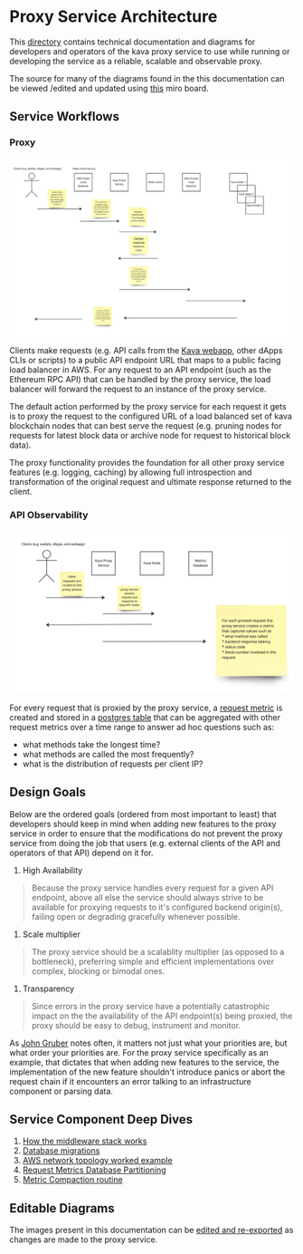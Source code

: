 # Proxy Service Architecture

This [directory](./) contains technical documentation and diagrams for developers and operators of the kava proxy service to use while running or developing the service as a reliable, scalable and observable proxy.

The source for many of the diagrams found in the this documentation can be viewed /edited and updated using [this](https://miro.com/app/board/uXjVMdnhLLo=/?share_link_id=149701470304) miro board.

## Service Workflows

### Proxy

![Proxy Workflow Conceptual Overview](./images/proxy_workflow_conceptual.jpg)

Clients make requests (e.g. API calls from the [Kava webapp](app.kava.io), other dApps CLIs or scripts) to a public API endpoint URL that maps to a public facing load balancer in AWS. For any request to an API endpoint (such as the Ethereum RPC API) that can be handled by the proxy service, the load balancer will forward the request to an instance of the proxy service.

The default action performed by the proxy service for each request it gets is to proxy the request to the configured URL of a load balanced set of kava blockchain nodes that can best serve the request (e.g. pruning nodes for requests for latest block data or archive node for request to historical block data).

The proxy functionality provides the foundation for all other proxy service features (e.g. logging, caching) by allowing full introspection and transformation of the original request and ultimate response returned to the client.

### API Observability

![API Observability Worfklow Conceptual Overview](./images/observability_workflow_conceptual.jpg)

For every request that is proxied by the proxy service, a [request metric](../decode/evm_rpc.go) is created and stored in a [postgres table](../clients/database/migrations/20230306182203_add_proxied_request_metrics_table.up.sql) that can be aggregated with other request metrics over a time range to answer ad hoc questions such as:

- what methods take the longest time?
- what methods are called the most frequently?
- what is the distribution of requests per client IP?

## Design Goals

Below are the ordered goals (ordered from most important to least) that developers should keep in mind when adding new features to the proxy service in order to ensure that the modifications do not prevent the proxy service from doing the job that users (e.g. external clients of the API and operators of that API) depend on it for.

1. High Availability

> Because the proxy service handles every request for a given API endpoint, above all else the service should always strive to be available for proxying requests to it's configured backend origin(s), failing open or degrading gracefully whenever possible.

1. Scale multiplier

> The proxy service should be a scalablity multiplier (as opposed to a bottleneck), preferring simple and efficient implementations over complex, blocking or bimodal ones.

1. Transparency

> Since errors in the proxy service have a potentially catastrophic impact on the the availability of the API endpoint(s) being proxied, the proxy should be easy to debug, instrument and monitor.

As [John Gruber](https://daringfireball.net/) notes often, it matters not just what your priorities are, but what order your priorities are. For the proxy service specifically as an example, that dictates that when adding new features to the service, the implementation of the new feature shouldn't introduce panics or abort the request chain if it encounters an error talking to an infrastructure component or parsing data.

## Service Component Deep Dives

1. [How the middleware stack works](./MIDDLEWARE.MD)
1. [Database migrations](./MIGRATIONS.MD)
1. [AWS network topology worked example](./NETWORK_TOPOLOGY.md)
1. [Request Metrics Database Partitioning](./DATABASE_PARTITIONING.md)
1. [Metric Compaction routine](./METRIC_COMPACTION_ROUTINE.md)

## Editable Diagrams

The images present in this documentation can be [edited and re-exported](https://miro.com/app/board/uXjVMdnhLLo=/?share_link_id=721643155727) as changes are made to the proxy service.
